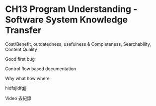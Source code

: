 # CH13 Program Understanding - Software System Knowledge Transfer

Cost/Benefit, outdatedness, usefulness & Completeness, Searchability, Content Quality

Good first bug

Control flow based documentation

Why what how where


hidfsjldfgjj

Video 去紀錄

